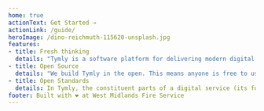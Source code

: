 ```yaml
---
home: true
actionText: Get Started →
actionLink: /guide/
heroImage: /dino-reichmuth-115620-unsplash.jpg
features:
- title: Fresh thinking
  details: "Tymly is a software platform for delivering modern digital services. Our innovative 'digital building blocks' approach brings many efficiencies compared with procuring different systems or undertaking bespoke software development."
- title: Open Source
  details: "We build Tymly in the open. This means anyone is free to use and contribute to the code powering the Tymly platform - helping improve its functionality for everyone. We've already had code contributions from central government and even Amazon!"
- title: Open Standards
  details: In Tymly, the constituent parts of a digital service (its forms, data structures, workflows etc.) are all described using open formats. This means organisations can create, adapt and share digital service definitions independently from any software supplier.
footer: Built with ❤ at West Midlands Fire Service
---
```

